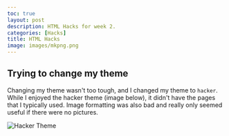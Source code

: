 ```yaml
---
toc: true
layout: post
description: HTML Hacks for week 2.
categories: [Hacks]
title: HTML Hacks
image: images/mkpng.png
---
```


## Trying to change my theme

Changing my theme wasn't too tough, and I changed my theme to `hacker`. While I enjoyed the hacker theme (image below), it didn't have the pages that I typically used. Image formatting was also bad and really only seemed useful if there were no pictures. 

![]({{site.baseurl}}/images/chakerrr.png "Hacker Theme")


